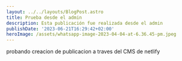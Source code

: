 ```yaml
---
layout: ../../layouts/BlogPost.astro
title: Prueba desde el admin
description: Esta publicación fue realizada desde el admin
publishDate: '2023-06-21T16:29:42+02:00'
heroImage: /assets/whatsapp-image-2023-04-04-at-6.36.45-pm.jpeg
---
```

probando creacion de publicacion a traves del CMS de netlify
